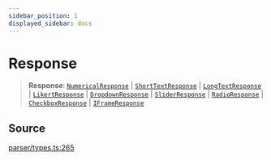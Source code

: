 ```yaml
---
sidebar_position: 1
displayed_sidebar: docs
---
```


# Response

> **Response**: [`NumericalResponse`](../interfaces/NumericalResponse.md) \| [`ShortTextResponse`](../interfaces/ShortTextResponse.md) \| [`LongTextResponse`](../interfaces/LongTextResponse.md) \| [`LikertResponse`](../interfaces/LikertResponse.md) \| [`DropdownResponse`](../interfaces/DropdownResponse.md) \| [`SliderResponse`](../interfaces/SliderResponse.md) \| [`RadioResponse`](../interfaces/RadioResponse.md) \| [`CheckboxResponse`](../interfaces/CheckboxResponse.md) \| [`IFrameResponse`](../interfaces/IFrameResponse.md)

## Source

[parser/types.ts:265](https://github.com/revisit-studies/study/blob/9476518/src/parser/types.ts#L265)
